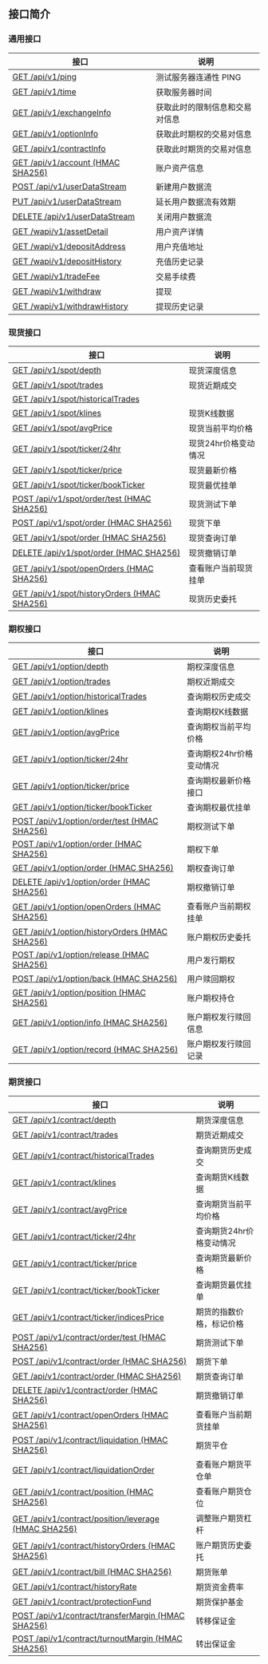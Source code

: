 ## 接口简介
### 通用接口
接口 | 说明
-------------- | -------------- 
[GET /api/v1/ping](https://github.com/openjex/jex-official-api-docs/blob/master/rest-api.md#%E6%B5%8B%E8%AF%95%E6%9C%8D%E5%8A%A1%E5%99%A8%E8%BF%9E%E9%80%9A%E6%80%A7-ping) | 测试服务器连通性 PING  
[GET /api/v1/time](https://github.com/JexApi/jex-official-api-docs/blob/master/rest-api.md#%E8%8E%B7%E5%8F%96%E6%9C%8D%E5%8A%A1%E5%99%A8%E6%97%B6%E9%97%B4) | 获取服务器时间
[GET /api/v1/exchangeInfo](https://github.com/JexApi/jex-official-api-docs/blob/master/rest-api.md#%E4%BA%A4%E6%98%93%E5%AF%B9%E4%BF%A1%E6%81%AF) | 获取此时的限制信息和交易对信息 
[GET /api/v1/optionInfo](https://github.com/JexApi/jex-official-api-docs/blob/master/rest-api.md#%E6%9C%9F%E6%9D%83%E4%BA%A4%E6%98%93%E5%AF%B9%E4%BF%A1%E6%81%AF) | 获取此时期权的交易对信息
[GET /api/v1/contractInfo](https://github.com/JexApi/jex-official-api-docs/blob/master/rest-api.md#%E6%9C%9F%E8%B4%A7%E4%BA%A4%E6%98%93%E5%AF%B9%E4%BF%A1%E6%81%AF) | 获取此时期货的交易对信息
[GET /api/v1/account (HMAC SHA256)](https://github.com/JexApi/jex-official-api-docs/blob/master/rest-api.md#%E8%B4%A6%E6%88%B7%E4%BF%A1%E6%81%AF-user_data) | 账户资产信息 
[POST /api/v1/userDataStream](https://github.com/JexApi/jex-official-api-docs/blob/master/rest-api.md#%E6%96%B0%E5%BB%BA%E7%94%A8%E6%88%B7%E6%95%B0%E6%8D%AE%E6%B5%81-user_stream) | 新建用户数据流
[PUT /api/v1/userDataStream](https://github.com/JexApi/jex-official-api-docs/blob/master/rest-api.md#keepalive-user_stream) | 延长用户数据流有效期
[DELETE /api/v1/userDataStream](https://github.com/JexApi/jex-official-api-docs/blob/master/rest-api.md#%E5%85%B3%E9%97%AD%E7%94%A8%E6%88%B7%E6%95%B0%E6%8D%AE%E6%B5%81-user_stream) | 关闭用户数据流
[GET /wapi/v1/assetDetail](https://github.com/JexApi/jex-official-api-docs/blob/master/rest-api.md#%E7%94%A8%E6%88%B7%E8%B5%84%E4%BA%A7%E8%AF%A6%E6%83%85-user_data) | 用户资产详情
[GET /wapi/v1/depositAddress](https://github.com/JexApi/jex-official-api-docs/blob/master/rest-api.md#%E7%94%A8%E6%88%B7%E5%85%85%E5%80%BC%E5%9C%B0%E5%9D%80-user_data) | 用户充值地址
[GET /wapi/v1/depositHistory](https://github.com/JexApi/jex-official-api-docs/blob/master/rest-api.md#%E7%94%A8%E6%88%B7%E5%85%85%E5%80%BC%E5%8E%86%E5%8F%B2%E8%AE%B0%E5%BD%95-user_data) | 充值历史记录 
[GET /wapi/v1/tradeFee](https://github.com/JexApi/jex-official-api-docs/blob/master/rest-api.md#%E7%94%A8%E6%88%B7%E4%BA%A4%E6%98%93%E6%89%8B%E7%BB%AD%E8%B4%B9-user_data) | 交易手续费 
[GET /wapi/v1/withdraw](https://github.com/JexApi/jex-official-api-docs/blob/master/rest-api.md#%E7%94%A8%E6%88%B7%E6%8F%90%E7%8E%B0-user_data) | 提现 
[GET /wapi/v1/withdrawHistory](https://github.com/JexApi/jex-official-api-docs/blob/master/rest-api.md#%E7%94%A8%E6%88%B7%E6%8F%90%E7%8E%B0%E5%8E%86%E5%8F%B2%E8%AE%B0%E5%BD%95-user_data) | 提现历史记录 

### 现货接口
接口 | 说明
-------------- | -------------- 
[GET /api/v1/spot/depth](https://github.com/JexApi/jex-official-api-docs/blob/master/rest-api.md#%E7%8E%B0%E8%B4%A7%E6%B7%B1%E5%BA%A6%E4%BF%A1%E6%81%AF) | 现货深度信息
[GET /api/v1/spot/trades](https://github.com/JexApi/jex-official-api-docs/blob/master/rest-api.md#%E7%8E%B0%E8%B4%A7%E8%BF%91%E6%9C%9F%E6%88%90%E4%BA%A4) | 现货近期成交
[GET /api/v1/spot/historicalTrades](https://github.com/JexApi/jex-official-api-docs/blob/master/rest-api.md#%E6%9F%A5%E8%AF%A2%E7%8E%B0%E8%B4%A7%E5%8E%86%E5%8F%B2%E6%88%90%E4%BA%A4market_data) | 
[GET /api/v1/spot/klines](https://github.com/JexApi/jex-official-api-docs/blob/master/rest-api.md#%E7%8E%B0%E8%B4%A7k%E7%BA%BF%E6%95%B0%E6%8D%AE) | 现货K线数据
[GET /api/v1/spot/avgPrice](https://github.com/JexApi/jex-official-api-docs/blob/master/rest-api.md#%E7%8E%B0%E8%B4%A7%E5%BD%93%E5%89%8D%E5%B9%B3%E5%9D%87%E4%BB%B7%E6%A0%BC) | 现货当前平均价格
[GET /api/v1/spot/ticker/24hr](https://github.com/JexApi/jex-official-api-docs/blob/master/rest-api.md#%E7%8E%B0%E8%B4%A724hr%E4%BB%B7%E6%A0%BC%E5%8F%98%E5%8A%A8%E6%83%85%E5%86%B5) | 现货24hr价格变动情况
[GET /api/v1/spot/ticker/price](https://github.com/JexApi/jex-official-api-docs/blob/master/rest-api.md#%E7%8E%B0%E8%B4%A7%E6%9C%80%E6%96%B0%E4%BB%B7%E6%A0%BC%E6%8E%A5%E5%8F%A3) | 现货最新价格
[GET /api/v1/spot/ticker/bookTicker](https://github.com/JexApi/jex-official-api-docs/blob/master/rest-api.md#%E7%8E%B0%E8%B4%A7%E6%9C%80%E4%BC%98%E6%8C%82%E5%8D%95%E6%8E%A5%E5%8F%A3) | 现货最优挂单
[POST /api/v1/spot/order/test (HMAC SHA256)](https://github.com/JexApi/jex-official-api-docs/blob/master/rest-api.md#%E7%8E%B0%E8%B4%A7%E6%B5%8B%E8%AF%95%E4%B8%8B%E5%8D%95%E6%8E%A5%E5%8F%A3-trade) | 现货测试下单
[POST /api/v1/spot/order  (HMAC SHA256)](https://github.com/JexApi/jex-official-api-docs/blob/master/rest-api.md#%E7%8E%B0%E8%B4%A7%E4%B8%8B%E5%8D%95--trade) | 现货下单 
[GET /api/v1/spot/order (HMAC SHA256)](https://github.com/JexApi/jex-official-api-docs/blob/master/rest-api.md#%E7%8E%B0%E8%B4%A7%E6%9F%A5%E8%AF%A2%E8%AE%A2%E5%8D%95-user_data) | 现货查询订单
[DELETE /api/v1/spot/order  (HMAC SHA256)](https://github.com/JexApi/jex-official-api-docs/blob/master/rest-api.md#%E7%8E%B0%E8%B4%A7%E6%92%A4%E9%94%80%E8%AE%A2%E5%8D%95-trade) | 现货撤销订单 
[GET /api/v1/spot/openOrders  (HMAC SHA256)](https://github.com/JexApi/jex-official-api-docs/blob/master/rest-api.md#%E6%9F%A5%E7%9C%8B%E8%B4%A6%E6%88%B7%E5%BD%93%E5%89%8D%E7%8E%B0%E8%B4%A7%E6%8C%82%E5%8D%95-user_data) | 查看账户当前现货挂单 
[GET /api/v1/spot/historyOrders  (HMAC SHA256)](https://github.com/JexApi/jex-official-api-docs/blob/master/rest-api.md#%E8%B4%A6%E6%88%B7%E7%8E%B0%E8%B4%A7%E5%8E%86%E5%8F%B2%E5%A7%94%E6%89%98-user_data) | 现货历史委托
 


### 期权接口
接口 | 说明
-------------- | -------------- 
[GET /api/v1/option/depth](https://github.com/JexApi/jex-official-api-docs/blob/master/rest-api.md#%E6%9C%9F%E6%9D%83%E6%B7%B1%E5%BA%A6%E4%BF%A1%E6%81%AF) | 期权深度信息
[GET /api/v1/option/trades](https://github.com/JexApi/jex-official-api-docs/blob/master/rest-api.md#%E6%9C%9F%E6%9D%83%E8%BF%91%E6%9C%9F%E6%88%90%E4%BA%A4) | 期权近期成交
[GET /api/v1/option/historicalTrades](https://github.com/JexApi/jex-official-api-docs/blob/master/rest-api.md#%E6%9F%A5%E8%AF%A2%E6%9C%9F%E6%9D%83%E5%8E%86%E5%8F%B2%E6%88%90%E4%BA%A4market_data) | 查询期权历史成交
[GET /api/v1/option/klines](https://github.com/JexApi/jex-official-api-docs/blob/master/rest-api.md#%E6%9F%A5%E8%AF%A2%E6%9C%9F%E6%9D%83k%E7%BA%BF%E6%95%B0%E6%8D%AE) | 查询期权K线数据
[GET /api/v1/option/avgPrice](https://github.com/JexApi/jex-official-api-docs/blob/master/rest-api.md#%E6%9F%A5%E8%AF%A2%E6%9C%9F%E6%9D%83%E5%BD%93%E5%89%8D%E5%B9%B3%E5%9D%87%E4%BB%B7%E6%A0%BC) | 查询期权当前平均价格
[GET /api/v1/option/ticker/24hr](https://github.com/JexApi/jex-official-api-docs/blob/master/rest-api.md#%E6%9F%A5%E8%AF%A2%E6%9C%9F%E6%9D%8324hr%E4%BB%B7%E6%A0%BC%E5%8F%98%E5%8A%A8%E6%83%85%E5%86%B5) | 查询期权24hr价格变动情况
[GET /api/v1/option/ticker/price](https://github.com/JexApi/jex-official-api-docs/blob/master/rest-api.md#%E6%9F%A5%E8%AF%A2%E6%9C%9F%E6%9D%83%E6%9C%80%E6%96%B0%E4%BB%B7%E6%A0%BC%E6%8E%A5%E5%8F%A3) | 查询期权最新价格接口
[GET /api/v1/option/ticker/bookTicker](https://github.com/JexApi/jex-official-api-docs/blob/master/rest-api.md#%E6%9F%A5%E8%AF%A2%E6%9C%9F%E6%9D%83%E6%9C%80%E4%BC%98%E6%8C%82%E5%8D%95%E6%8E%A5%E5%8F%A3) | 查询期权最优挂单
[POST /api/v1/option/order/test (HMAC SHA256)](https://github.com/JexApi/jex-official-api-docs/blob/master/rest-api.md#%E6%9C%9F%E6%9D%83%E6%B5%8B%E8%AF%95%E4%B8%8B%E5%8D%95%E6%8E%A5%E5%8F%A3-trade) | 期权测试下单
[POST /api/v1/option/order  (HMAC SHA256)](https://github.com/JexApi/jex-official-api-docs/blob/master/rest-api.md#%E6%9C%9F%E6%9D%83%E4%B8%8B%E5%8D%95--trade) | 期权下单 
[GET /api/v1/option/order (HMAC SHA256)](https://github.com/JexApi/jex-official-api-docs/blob/master/rest-api.md#%E6%9C%9F%E6%9D%83%E6%9F%A5%E8%AF%A2%E8%AE%A2%E5%8D%95-user_data) | 期权查询订单
[DELETE /api/v1/option/order  (HMAC SHA256)](https://github.com/JexApi/jex-official-api-docs/blob/master/rest-api.md#%E6%9C%9F%E6%9D%83%E6%92%A4%E9%94%80%E8%AE%A2%E5%8D%95-trade) | 期权撤销订单 
[GET /api/v1/option/openOrders  (HMAC SHA256)](https://github.com/JexApi/jex-official-api-docs/blob/master/rest-api.md#%E6%9F%A5%E7%9C%8B%E8%B4%A6%E6%88%B7%E5%BD%93%E5%89%8D%E6%9C%9F%E6%9D%83%E6%8C%82%E5%8D%95-user_data) | 查看账户当前期权挂单
[GET /api/v1/option/historyOrders  (HMAC SHA256)](https://github.com/JexApi/jex-official-api-docs/blob/master/rest-api.md#%E8%B4%A6%E6%88%B7%E6%9C%9F%E6%9D%83%E5%8E%86%E5%8F%B2%E5%A7%94%E6%89%98-user_data) | 账户期权历史委托 
[POST /api/v1/option/release  (HMAC SHA256)](https://github.com/JexApi/jex-official-api-docs/blob/master/rest-api.md#%E7%94%A8%E6%88%B7%E5%8F%91%E8%A1%8C%E6%9C%9F%E6%9D%83-trade) | 用户发行期权
[POST /api/v1/option/back  (HMAC SHA256)](https://github.com/JexApi/jex-official-api-docs/blob/master/rest-api.md#%E7%94%A8%E6%88%B7%E8%B5%8E%E5%9B%9E%E6%9C%9F%E6%9D%83-trade) | 用户赎回期权
[GET /api/v1/option/position  (HMAC SHA256)](https://github.com/JexApi/jex-official-api-docs/blob/master/rest-api.md#%E8%B4%A6%E6%88%B7%E6%9C%9F%E6%9D%83%E6%8C%81%E4%BB%93-user_data) | 账户期权持仓
[GET /api/v1/option/info  (HMAC SHA256)](https://github.com/JexApi/jex-official-api-docs/blob/master/rest-api.md#%E8%B4%A6%E6%88%B7%E6%9C%9F%E6%9D%83%E5%8F%91%E8%A1%8C%E8%B5%8E%E5%9B%9E%E4%BF%A1%E6%81%AF-user_data) | 账户期权发行赎回信息
[GET /api/v1/option/record  (HMAC SHA256)](https://github.com/JexApi/jex-official-api-docs/blob/master/rest-api.md#%E8%B4%A6%E6%88%B7%E6%9C%9F%E6%9D%83%E5%8F%91%E8%A1%8C%E8%B5%8E%E5%9B%9E%E8%AE%B0%E5%BD%95-user_data) | 账户期权发行赎回记录 


### 期货接口
接口 | 说明
-------------- | -------------- 
[GET /api/v1/contract/depth](https://github.com/JexApi/jex-official-api-docs/blob/master/rest-api.md#%E6%9C%9F%E8%B4%A7%E6%B7%B1%E5%BA%A6%E4%BF%A1%E6%81%AF) | 期货深度信息
[GET /api/v1/contract/trades](https://github.com/JexApi/jex-official-api-docs/blob/master/rest-api.md#%E6%9C%9F%E8%B4%A7%E8%BF%91%E6%9C%9F%E6%88%90%E4%BA%A4) | 期货近期成交
[GET /api/v1/contract/historicalTrades](https://github.com/JexApi/jex-official-api-docs/blob/master/rest-api.md#%E6%9F%A5%E8%AF%A2%E6%9C%9F%E8%B4%A7%E5%8E%86%E5%8F%B2%E6%88%90%E4%BA%A4market_data) | 查询期货历史成交
[GET /api/v1/contract/klines](https://github.com/JexApi/jex-official-api-docs/blob/master/rest-api.md#%E6%9F%A5%E8%AF%A2%E6%9C%9F%E8%B4%A7k%E7%BA%BF%E6%95%B0%E6%8D%AE) | 查询期货K线数据
[GET /api/v1/contract/avgPrice](https://github.com/JexApi/jex-official-api-docs/blob/master/rest-api.md#%E6%9F%A5%E8%AF%A2%E6%9C%9F%E8%B4%A7%E5%BD%93%E5%89%8D%E5%B9%B3%E5%9D%87%E4%BB%B7%E6%A0%BC) | 查询期货当前平均价格
[GET /api/v1/contract/ticker/24hr](https://github.com/JexApi/jex-official-api-docs/blob/master/rest-api.md#%E6%9F%A5%E8%AF%A2%E6%9C%9F%E8%B4%A724hr%E4%BB%B7%E6%A0%BC%E5%8F%98%E5%8A%A8%E6%83%85%E5%86%B5) | 查询期货24hr价格变动情况
[GET /api/v1/contract/ticker/price](https://github.com/JexApi/jex-official-api-docs/blob/master/rest-api.md#%E6%9F%A5%E8%AF%A2%E6%9C%9F%E8%B4%A7%E6%9C%80%E6%96%B0%E4%BB%B7%E6%A0%BC%E6%8E%A5%E5%8F%A3) | 查询期货最新价格
[GET /api/v1/contract/ticker/bookTicker](https://github.com/JexApi/jex-official-api-docs/blob/master/rest-api.md#%E6%9F%A5%E8%AF%A2%E6%9C%9F%E8%B4%A7%E6%9C%80%E4%BC%98%E6%8C%82%E5%8D%95%E6%8E%A5%E5%8F%A3) | 查询期货最优挂单
[GET /api/v1/contract/ticker/indicesPrice](https://github.com/JexApi/jex-official-api-docs/blob/master/rest-api.md#%E6%9C%9F%E8%B4%A7%E7%9A%84%E6%8C%87%E6%95%B0%E4%BB%B7%E6%A0%BC%E6%A0%87%E8%AE%B0%E4%BB%B7%E6%A0%BC) | 期货的指数价格，标记价格
[POST /api/v1/contract/order/test (HMAC SHA256)](https://github.com/JexApi/jex-official-api-docs/blob/master/rest-api.md#%E6%9C%9F%E8%B4%A7%E6%B5%8B%E8%AF%95%E4%B8%8B%E5%8D%95%E6%8E%A5%E5%8F%A3-trade) | 期货测试下单
[POST /api/v1/contract/order  (HMAC SHA256)](https://github.com/JexApi/jex-official-api-docs/blob/master/rest-api.md#%E6%9C%9F%E8%B4%A7%E4%B8%8B%E5%8D%95--trade) | 期货下单
[GET /api/v1/contract/order (HMAC SHA256)](https://github.com/JexApi/jex-official-api-docs/blob/master/rest-api.md#%E6%9C%9F%E8%B4%A7%E6%9F%A5%E8%AF%A2%E8%AE%A2%E5%8D%95-user_data) | 期货查询订单
[DELETE /api/v1/contract/order  (HMAC SHA256)](https://github.com/JexApi/jex-official-api-docs/blob/master/rest-api.md#%E6%9C%9F%E8%B4%A7%E6%92%A4%E9%94%80%E8%AE%A2%E5%8D%95-trade) | 期货撤销订单
[GET /api/v1/contract/openOrders  (HMAC SHA256)](https://github.com/JexApi/jex-official-api-docs/blob/master/rest-api.md#%E6%9F%A5%E7%9C%8B%E8%B4%A6%E6%88%B7%E5%BD%93%E5%89%8D%E6%9C%9F%E8%B4%A7%E6%8C%82%E5%8D%95-user_data) | 查看账户当前期货挂单
[POST /api/v1/contract/liquidation  (HMAC SHA256)](https://github.com/JexApi/jex-official-api-docs/blob/master/rest-api.md#%E6%9C%9F%E8%B4%A7%E5%B9%B3%E4%BB%93-trade) | 期货平仓
[GET /api/v1/contract/liquidationOrder](https://github.com/JexApi/jex-official-api-docs/blob/master/rest-api.md#%E6%9F%A5%E7%9C%8B%E8%B4%A6%E6%88%B7%E6%9C%9F%E8%B4%A7%E5%B9%B3%E4%BB%93%E5%8D%95-market_data) | 查看账户期货平仓单
[GET /api/v1/contract/position  (HMAC SHA256)](https://github.com/JexApi/jex-official-api-docs/blob/master/rest-api.md#%E6%9F%A5%E7%9C%8B%E8%B4%A6%E6%88%B7%E6%9C%9F%E8%B4%A7%E4%BB%93%E4%BD%8D-user_data) | 查看账户期货仓位
[GET /api/v1/contract/position/leverage  (HMAC SHA256)](https://github.com/JexApi/jex-official-api-docs/blob/master/rest-api.md#%E8%B0%83%E6%95%B4%E8%B4%A6%E6%88%B7%E6%9C%9F%E8%B4%A7%E6%9D%A0%E6%9D%86-user_data) | 调整账户期货杠杆
[GET /api/v1/contract/historyOrders  (HMAC SHA256)](https://github.com/JexApi/jex-official-api-docs/blob/master/rest-api.md#%E8%B4%A6%E6%88%B7%E6%9C%9F%E8%B4%A7%E5%8E%86%E5%8F%B2%E5%A7%94%E6%89%98-user_data) | 账户期货历史委托
[GET /api/v1/contract/bill  (HMAC SHA256)](https://github.com/JexApi/jex-official-api-docs/blob/master/rest-api.md#%E8%B4%A6%E6%88%B7%E6%9C%9F%E8%B4%A7%E8%B4%A6%E5%8D%95-user_data) | 期货账单
[GET /api/v1/contract/historyRate](https://github.com/JexApi/jex-official-api-docs/blob/master/rest-api.md#%E6%9C%9F%E8%B4%A7%E8%B5%84%E9%87%91%E8%B4%B9%E7%8E%87) | 期货资金费率
[GET /api/v1/contract/protectionFund](https://github.com/JexApi/jex-official-api-docs/blob/master/rest-api.md#%E6%9C%9F%E8%B4%A7%E4%BF%9D%E6%8A%A4%E5%9F%BA%E9%87%91) | 期货保护基金
[POST /api/v1/contract/transferMargin  (HMAC SHA256)](https://github.com/JexApi/jex-official-api-docs/blob/master/rest-api.md#%E8%BD%AC%E7%A7%BB%E4%BF%9D%E8%AF%81%E9%87%91-user_data) | 转移保证金 
[POST /api/v1/contract/turnoutMargin  (HMAC SHA256)](https://github.com/JexApi/jex-official-api-docs/blob/master/rest-api.md#%E8%BD%AC%E5%87%BA%E4%BF%9D%E8%AF%81%E9%87%91-user_data) | 转出保证金
